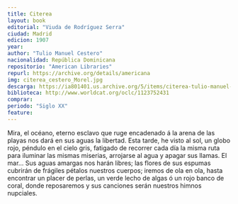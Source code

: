 ```yaml
---
title: Citerea
layout: book
editorial: "Viuda de Rodríguez Serra"
ciudad: Madrid
edicion: 1907
year: 
author: "Tulio Manuel Cestero"
nacionalidad: República Dominicana
repositorio: "American Libraries"
repurl: https://archive.org/details/americana
img: citerea_cestero_Morel.jpg
descarga: https://ia801401.us.archive.org/5/items/citerea-tulio-manuel-cestero/Citerea%20-%20Tulio%20Manuel%20Cestero.pdf
biblioteca: http://www.worldcat.org/oclc/1123752431
comprar: 
periodo: "Siglo XX"
feature: 
---
```

 
Mira, el océano, eterno esclavo que ruge encadenado á la arena de las playas nos dará en sus aguas la libertad. Esta tarde, he visto al sol, un globo rojo, péndulo en el cielo gris, fatigado de recorrer cada día la misma ruta para iluminar las mismas miserias, arrojarse al agua y apagar sus llamas. El mar... Sus aguas amargas nos harán libres; las flores de sus espumas cubrirán de frágiles pétalos nuestros cuerpos; iremos de ola en ola, hasta encontrar un placer de perlas, un verde lecho de algas ó un rojo banco de coral, donde reposaremos y sus canciones serán nuestros himnos nupciales.

